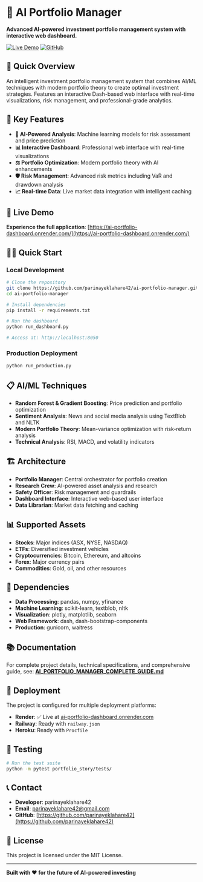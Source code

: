 # 🚀 AI Portfolio Manager

**Advanced AI-powered investment portfolio management system with interactive web dashboard.**

[![Live Demo](https://img.shields.io/badge/Live%20Demo-ai--portfolio--dashboard.onrender.com-blue?style=for-the-badge&logo=render)](https://ai-portfolio-dashboard.onrender.com/)
[![GitHub](https://img.shields.io/badge/GitHub-parinayeklahare42-green?style=for-the-badge&logo=github)](https://github.com/parinayeklahare42/ai-portfolio-manager)

## 🌟 Quick Overview

An intelligent investment portfolio management system that combines AI/ML techniques with modern portfolio theory to create optimal investment strategies. Features an interactive Dash-based web interface with real-time visualizations, risk management, and professional-grade analytics.

## 🎯 Key Features

- **🤖 AI-Powered Analysis**: Machine learning models for risk assessment and price prediction
- **📊 Interactive Dashboard**: Professional web interface with real-time visualizations
- **⚖️ Portfolio Optimization**: Modern portfolio theory with AI enhancements
- **🛡️ Risk Management**: Advanced risk metrics including VaR and drawdown analysis
- **📈 Real-time Data**: Live market data integration with intelligent caching

## 🚀 Live Demo

**Experience the full application**: [https://ai-portfolio-dashboard.onrender.com/](https://ai-portfolio-dashboard.onrender.com/)

## 🏃‍♂️ Quick Start

### Local Development
```bash
# Clone the repository
git clone https://github.com/parinayeklahare42/ai-portfolio-manager.git
cd ai-portfolio-manager

# Install dependencies
pip install -r requirements.txt

# Run the dashboard
python run_dashboard.py

# Access at: http://localhost:8050
```

### Production Deployment
```bash
python run_production.py
```

## 📋 AI/ML Techniques

- **Random Forest & Gradient Boosting**: Price prediction and portfolio optimization
- **Sentiment Analysis**: News and social media analysis using TextBlob and NLTK
- **Modern Portfolio Theory**: Mean-variance optimization with risk-return analysis
- **Technical Analysis**: RSI, MACD, and volatility indicators

## 🏗️ Architecture

- **Portfolio Manager**: Central orchestrator for portfolio creation
- **Research Crew**: AI-powered asset analysis and research
- **Safety Officer**: Risk management and guardrails
- **Dashboard Interface**: Interactive web-based user interface
- **Data Librarian**: Market data fetching and caching

## 📊 Supported Assets

- **Stocks**: Major indices (ASX, NYSE, NASDAQ)
- **ETFs**: Diversified investment vehicles
- **Cryptocurrencies**: Bitcoin, Ethereum, and altcoins
- **Forex**: Major currency pairs
- **Commodities**: Gold, oil, and other resources

## 🔧 Dependencies

- **Data Processing**: pandas, numpy, yfinance
- **Machine Learning**: scikit-learn, textblob, nltk
- **Visualization**: plotly, matplotlib, seaborn
- **Web Framework**: dash, dash-bootstrap-components
- **Production**: gunicorn, waitress

## 📚 Documentation

For complete project details, technical specifications, and comprehensive guide, see:
**[AI_PORTFOLIO_MANAGER_COMPLETE_GUIDE.md](AI_PORTFOLIO_MANAGER_COMPLETE_GUIDE.md)**

## 🚀 Deployment

The project is configured for multiple deployment platforms:
- **Render**: ✅ Live at [ai-portfolio-dashboard.onrender.com](https://ai-portfolio-dashboard.onrender.com/)
- **Railway**: Ready with `railway.json`
- **Heroku**: Ready with `Procfile`

## 🧪 Testing

```bash
# Run the test suite
python -m pytest portfolio_story/tests/
```

## 📞 Contact

- **Developer**: parinayeklahare42
- **Email**: parinayeklahare42@gmail.com
- **GitHub**: [https://github.com/parinayeklahare42](https://github.com/parinayeklahare42)

## 📄 License

This project is licensed under the MIT License.

---

**Built with ❤️ for the future of AI-powered investing**